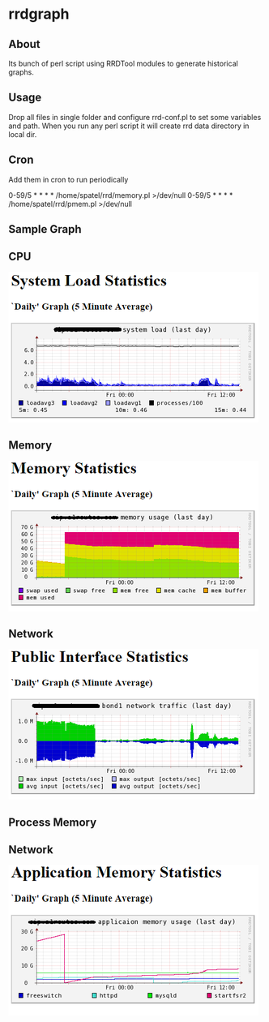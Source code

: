 # rrdgraph

## About

Its bunch of perl script using RRDTool modules to generate historical graphs.

## Usage

Drop all files in single folder and configure rrd-conf.pl to set some variables and path.
When you run any perl script it will create rrd data directory in local dir.

## Cron

Add them in cron to run periodically 

0-59/5 * * * * /home/spatel/rrd/memory.pl >/dev/null
0-59/5 * * * * /home/spatel/rrd/pmem.pl >/dev/null

## Sample Graph 

## CPU

![Alt text](https://raw.githubusercontent.com/satishdotpatel/rrdgraph/master/sample-graph/cpu.png "CPU Graph")

## Memory

![Alt text](https://raw.githubusercontent.com/satishdotpatel/rrdgraph/master/sample-graph/mem.png "Memory Graph")

## Network

![Alt text](https://raw.githubusercontent.com/satishdotpatel/rrdgraph/master/sample-graph/network.png "Network Graph")

## Process Memory

## Network

![Alt text](https://raw.githubusercontent.com/satishdotpatel/rrdgraph/master/sample-graph/pmem.png "Process memory Graph")


